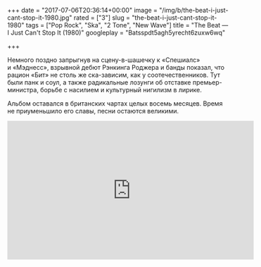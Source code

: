 +++
date = "2017-07-06T20:36:14+00:00"
image = "/img/b/the-beat-i-just-cant-stop-it-1980.jpg"
rated = ["3"]
slug = "the-beat-i-just-cant-stop-it-1980"
tags = ["Pop Rock", "Ska", "2 Tone", "New Wave"]
title = "The Beat — I Just Can't Stop It (1980)"
googleplay = "Batsspdt5agh5yrecht6zuxw6wq"

+++


Немного поздно запрыгнув на&nbsp;сцену-в-шашечку к&nbsp;&laquo;Спешиалс&raquo; и&nbsp;&laquo;Мэднесс&raquo;, взрывной дебют Рэнкинга Роджера и&nbsp;банды показал, что рацион &laquo;Бит&raquo; не&nbsp;столь&nbsp;же ска-зависим, как у&nbsp;соотечественников. Тут были панк и&nbsp;соул, а&nbsp;также радикальные лозунги об&nbsp;отставке премьер-министра, борьбе с&nbsp;насилием и&nbsp;культурный нигилизм в&nbsp;лирике.

Альбом оставался в&nbsp;британских чартах целых восемь месяцев. Время не&nbsp;приуменьшило его славы, песни остаются великими.

<iframe width="560" height="315" src="https://www.youtube.com/embed/Nyh3qm484kg" frameborder="0" allowfullscreen></iframe>
